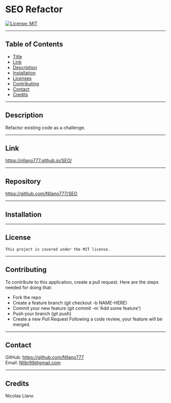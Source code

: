 

# SEO Refactor

[![License: MIT](https://img.shields.io/badge/License-MIT-yellow.svg)](https://opensource.org/licenses/MIT)

---

## Table of Contents

* [Title](#Title)
* [Link](#Link)
* [Description](#Description)
* [Installation](#Installation)
* [Licenses](#Licenses)
* [Contributing](#Contributing)
* [Contact](#Contact)
* [Credits](#Credits)
    
---

## Description

Refactor existing code as a challenge.

---

## Link 

https://nllano777.github.io/SEO/

---

## Repository

https://github.com/Nllano777/SEO

---

## Installation

 

---

## License  
    This project is covered under the MIT license.

---

## Contributing

 

To contribute to this application, create a pull request.
Here are the steps needed for doing that:
- Fork the repo
- Create a feature branch (git checkout -b NAME-HERE)
- Commit your new feature (git commit -m 'Add some feature')
- Push your branch (git push)
- Create a new Pull Request
Following a code review, your feature will be merged.

---

## Contact

GitHub: https://github.com/Nllano777  
Email: Nllbr99@gmail.com

---

## Credits

Nicolas Llano

  
